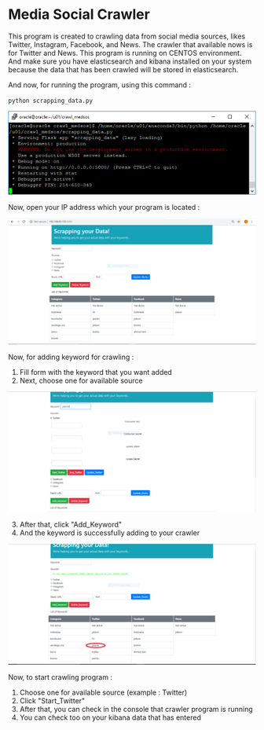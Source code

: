 # Media Social Crawler

This program is created to crawling data from social media sources, likes Twitter, Instagram, Facebook, and News.
The crawler that available nows is for Twitter and News. This program is running on CENTOS environment. 
And make sure you have elasticsearch and kibana installed on your system because the data that has been crawled will be stored in elasticsearch.

And now, for running the program, using this command :

`python scrapping_data.py`

![alt text](images/start_crawler.png "Logo Title Text 1")

Now, open your IP address which your program is located :

![alt text](images/web_crawler.PNG "Logo Title Text 2")

Now, for adding keyword for crawling :
1. Fill form with the keyword that you want added 
2. Next, choose one for available source

![alt text](images/add_keyword.PNG "Logo Title Text 3")

3. After that, click "Add_Keyword"
4. And the keyword is successfully adding to your crawler

![alt text](images/add_keyword02.PNG "Logo Title Text 4")

Now, to start crawling program :
1. Choose one for available source (example : Twitter)
2. Click "Start_Twitter"
3. After that, you can check in the console that crawler program is running
4. You can check too on your kibana data that has entered